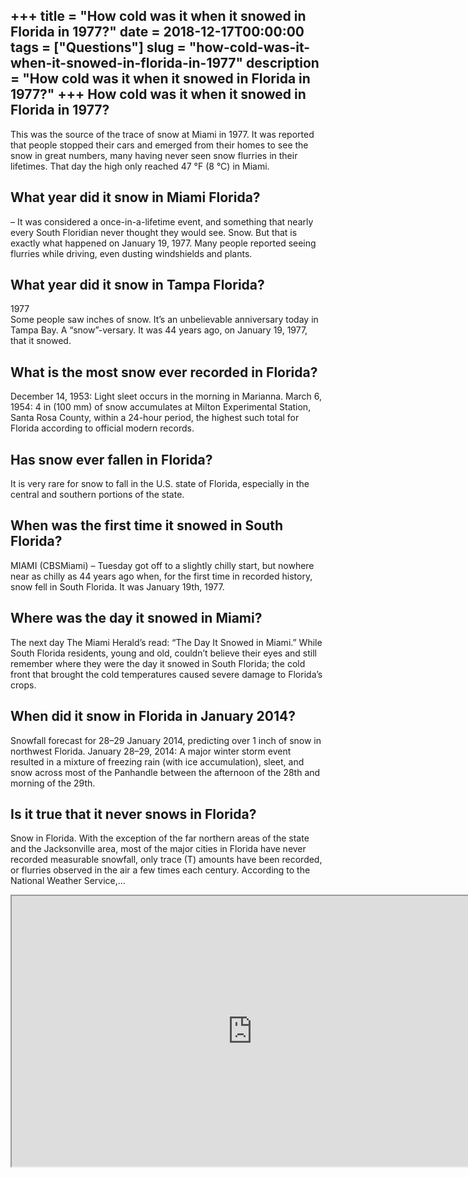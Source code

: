 +++
title = "How cold was it when it snowed in Florida in 1977?"
date = 2018-12-17T00:00:00
tags = ["Questions"]
slug = "how-cold-was-it-when-it-snowed-in-florida-in-1977"
description = "How cold was it when it snowed in Florida in 1977?"
+++
How cold was it when it snowed in Florida in 1977?
--------------------------------------------------

This was the source of the trace of snow at Miami in 1977. It was reported that people stopped their cars and emerged from their homes to see the snow in great numbers, many having never seen snow flurries in their lifetimes. That day the high only reached 47 °F (8 °C) in Miami.

What year did it snow in Miami Florida?
---------------------------------------

– It was considered a once-in-a-lifetime event, and something that nearly every South Floridian never thought they would see. Snow. But that is exactly what happened on January 19, 1977. Many people reported seeing flurries while driving, even dusting windshields and plants.

What year did it snow in Tampa Florida?
---------------------------------------

1977  
Some people saw inches of snow. It’s an unbelievable anniversary today in Tampa Bay. A “snow”-versary. It was 44 years ago, on January 19, 1977, that it snowed.

What is the most snow ever recorded in Florida?
-----------------------------------------------

December 14, 1953: Light sleet occurs in the morning in Marianna. March 6, 1954: 4 in (100 mm) of snow accumulates at Milton Experimental Station, Santa Rosa County, within a 24-hour period, the highest such total for Florida according to official modern records.

Has snow ever fallen in Florida?
--------------------------------

It is very rare for snow to fall in the U.S. state of Florida, especially in the central and southern portions of the state.

When was the first time it snowed in South Florida?
---------------------------------------------------

MIAMI (CBSMiami) – Tuesday got off to a slightly chilly start, but nowhere near as chilly as 44 years ago when, for the first time in recorded history, snow fell in South Florida. It was January 19th, 1977.

Where was the day it snowed in Miami?
-------------------------------------

The next day The Miami Herald’s read: “The Day It Snowed in Miami.” While South Florida residents, young and old, couldn’t believe their eyes and still remember where they were the day it snowed in South Florida; the cold front that brought the cold temperatures caused severe damage to Florida’s crops.

When did it snow in Florida in January 2014?
--------------------------------------------

Snowfall forecast for 28–29 January 2014, predicting over 1 inch of snow in northwest Florida. January 28–29, 2014: A major winter storm event resulted in a mixture of freezing rain (with ice accumulation), sleet, and snow across most of the Panhandle between the afternoon of the 28th and morning of the 29th.

Is it true that it never snows in Florida?
------------------------------------------

Snow in Florida. With the exception of the far northern areas of the state and the Jacksonville area, most of the major cities in Florida have never recorded measurable snowfall, only trace (T) amounts have been recorded, or flurries observed in the air a few times each century. According to the National Weather Service,…

<iframe allow="accelerometer; autoplay; clipboard-write; encrypted-media; gyroscope; picture-in-picture" allowfullscreen="" class="__youtube_prefs__  epyt-is-override  no-lazyload" data-no-lazy="1" data-origheight="433" data-origwidth="770" data-skipgform_ajax_framebjll="" height="433" id="_ytid_82703" loading="lazy" src="https://www.youtube.com/embed/VZn7y9hX8lk?enablejsapi=1&autoplay=0&cc_load_policy=0&cc_lang_pref=&iv_load_policy=1&loop=0&modestbranding=0&rel=1&fs=1&playsinline=0&autohide=2&theme=dark&color=red&controls=1&" title="YouTube player" width="770"></iframe>